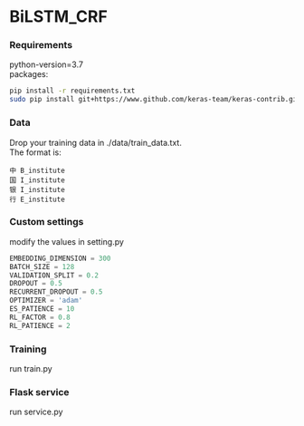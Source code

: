 # BiLSTM_CRF
### Requirements
python-version=3.7\
packages:
```bash
pip install -r requirements.txt
sudo pip install git+https://www.github.com/keras-team/keras-contrib.git
```

### Data
Drop your training data in ./data/train_data.txt. \
The format is:
```text
中 B_institute
国 I_institute
银 I_institute
行 E_institute
```
### Custom settings
modify the values in setting.py
```python
EMBEDDING_DIMENSION = 300
BATCH_SIZE = 128
VALIDATION_SPLIT = 0.2
DROPOUT = 0.5
RECURRENT_DROPOUT = 0.5
OPTIMIZER = 'adam'
ES_PATIENCE = 10
RL_FACTOR = 0.8
RL_PATIENCE = 2
```

### Training
run train.py

### Flask service
run service.py